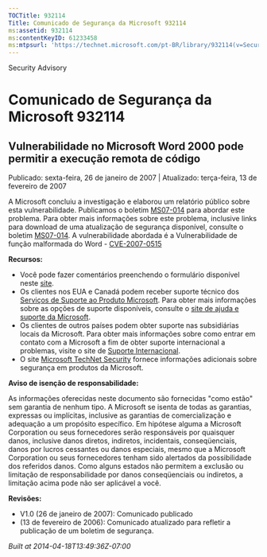 ```yaml
---
TOCTitle: 932114
Title: Comunicado de Segurança da Microsoft 932114
ms:assetid: 932114
ms:contentKeyID: 61233458
ms:mtpsurl: 'https://technet.microsoft.com/pt-BR/library/932114(v=Security.10)'
---
```


Security Advisory

Comunicado de Segurança da Microsoft 932114
===========================================

Vulnerabilidade no Microsoft Word 2000 pode permitir a execução remota de código
--------------------------------------------------------------------------------

Publicado: sexta-feira, 26 de janeiro de 2007 | Atualizado: terça-feira, 13 de fevereiro de 2007

A Microsoft concluiu a investigação e elaborou um relatório público sobre esta vulnerabilidade. Publicamos o boletim [MS07-014](http://technet.microsoft.com/security/bulletin/ms07-014) para abordar este problema. Para obter mais informações sobre este problema, inclusive links para download de uma atualização de segurança disponível, consulte o boletim [MS07-014](http://technet.microsoft.com/security/bulletin/ms07-014). A vulnerabilidade abordada é a Vulnerabilidade de função malformada do Word - [CVE-2007-0515](http://www.cve.mitre.org/cgi-bin/cvename.cgi?name=cve-2007-0515)

**Recursos:**

-   Você pode fazer comentários preenchendo o formulário disponível neste [site](https://support.microsoft.com/common/survey.aspx?scid=sw;en;1257&amp;showpage=1&amp;ws=technet&amp;sd=tech).
-   Os clientes nos EUA e Canadá podem receber suporte técnico dos [Serviços de Suporte ao Produto Microsoft](http://go.microsoft.com/fwlink/?linkid=21131). Para obter mais informações sobre as opções de suporte disponíveis, consulte o [site de ajuda e suporte da Microsoft](http://support.microsoft.com/?ln=pt-br).
-   Os clientes de outros países podem obter suporte nas subsidiárias locais da Microsoft. Para obter mais informações sobre como entrar em contato com a Microsoft a fim de obter suporte internacional a problemas, visite o site de [Suporte Internacional](http://go.microsoft.com/fwlink/?linkid=21155).
-   O site [Microsoft TechNet Security](http://go.microsoft.com/fwlink/?linkid=21132) fornece informações adicionais sobre segurança em produtos da Microsoft.

**Aviso de isenção de responsabilidade:**

As informações oferecidas neste documento são fornecidas "como estão" sem garantia de nenhum tipo. A Microsoft se isenta de todas as garantias, expressas ou implícitas, inclusive as garantias de comercialização e adequação a um propósito específico. Em hipótese alguma a Microsoft Corporation ou seus fornecedores serão responsáveis por quaisquer danos, inclusive danos diretos, indiretos, incidentais, conseqüenciais, danos por lucros cessantes ou danos especiais, mesmo que a Microsoft Corporation ou seus fornecedores tenham sido alertados da possibilidade dos referidos danos. Como alguns estados não permitem a exclusão ou limitação de responsabilidade por danos conseqüenciais ou indiretos, a limitação acima pode não ser aplicável a você.

**Revisões:**

-   V1.0 (26 de janeiro de 2007): Comunicado publicado
-   (13 de fevereiro de 2006): Comunicado atualizado para refletir a publicação de um boletim de segurança.

*Built at 2014-04-18T13:49:36Z-07:00*
